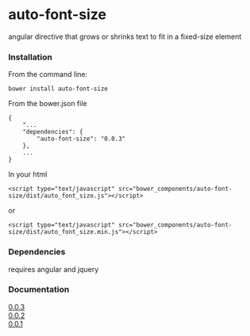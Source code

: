 # auto-font-size

angular directive that grows or shrinks text to fit in a fixed-size element

### Installation

From the command line:
    
    bower install auto-font-size

From the bower.json file
    
    {
	    "...
	    "dependencies": {
	        "auto-font-size": "0.0.3"
	    },
		...
	}
	
In your html

    <script type="text/javascript" src="bower_components/auto-font-size/dist/auto_font_size.js"></script>
or

    <script type="text/javascript" src="bower_components/auto-font-size/dist/auto_font_size.min.js"></script>

### Dependencies

requires angular and jquery


### Documentation

[0.0.3](http://www.pedago.com/auto-font-size/docs/0.0.3)  
[0.0.2](http://www.pedago.com/auto-font-size/docs/0.0.2)  
[0.0.1](http://www.pedago.com/auto-font-size/docs/0.0.1)  
